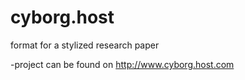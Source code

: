# cyborg.host
format for a stylized research paper

  -project can be found on http://www.cyborg.host.com
